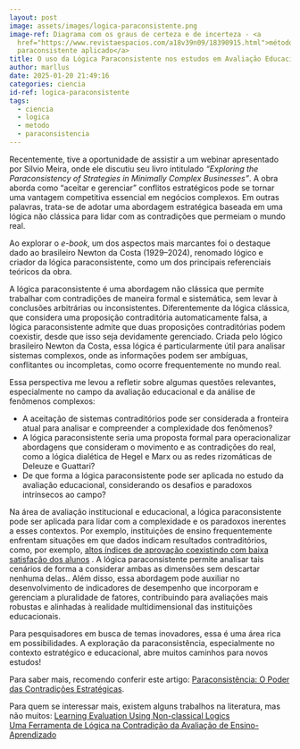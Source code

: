 ```yaml
---
layout: post
image: assets/images/logica-paraconsistente.png
image-ref: Diagrama com os graus de certeza e de incerteza - <a
  href="https://www.revistaespacios.com/a18v39n09/18390915.html">método
  paraconsistente aplicado</a>
title: O uso da Lógica Paraconsistente nos estudos em Avaliação Educacional
author: marllus
date: 2025-01-20 21:49:16
categories: ciencia
id-ref: logica-paraconsistente
tags:
  - ciencia
  - logica
  - metodo
  - paraconsistencia
---
```

Recentemente, tive a oportunidade de assistir a um webinar apresentado por Silvio Meira, onde ele discutiu seu livro intitulado *“Exploring the Paraconsistency of Strategies in Minimally Complex Businesses”*. A obra aborda como “aceitar e gerenciar” conflitos estratégicos pode se tornar uma vantagem competitiva essencial em negócios complexos. Em outras palavras, trata-se de adotar uma abordagem estratégica baseada em uma lógica não clássica para lidar com as contradições que permeiam o mundo real.

Ao explorar o *e-book*, um dos aspectos mais marcantes foi o destaque dado ao brasileiro Newton da Costa (1929–2024), renomado lógico e criador da lógica paraconsistente, como um dos principais referenciais teóricos da obra.

A lógica paraconsistente é uma abordagem não clássica que permite trabalhar com contradições de maneira formal e sistemática, sem levar à conclusões arbitrárias ou inconsistentes. Diferentemente da lógica clássica, que considera uma proposição contraditória automaticamente falsa, a lógica paraconsistente admite que duas proposições contraditórias podem coexistir, desde que isso seja devidamente gerenciado. Criada pelo lógico brasileiro Newton da Costa, essa lógica é particularmente útil para analisar sistemas complexos, onde as informações podem ser ambíguas, conflitantes ou incompletas, como ocorre frequentemente no mundo real.

Essa perspectiva me levou a refletir sobre algumas questões relevantes, especialmente no campo da avaliação educacional e da análise de fenômenos complexos:

* A aceitação de sistemas contraditórios pode ser considerada a fronteira atual para analisar e compreender a complexidade dos fenômenos?
* A lógica paraconsistente seria uma proposta formal para operacionalizar abordagens que consideram o movimento e as contradições do real, como a lógica dialética de Hegel e Marx ou as redes rizomáticas de Deleuze e Guattari?
* De que forma a lógica paraconsistente pode ser aplicada no estudo da avaliação educacional, considerando os desafios e paradoxos intrínsecos ao campo?

Na área de avaliação institucional e educacional, a lógica paraconsistente pode ser aplicada para lidar com a complexidade e os paradoxos inerentes a esses contextos. Por exemplo, instituições de ensino frequentemente enfrentam situações em que dados indicam resultados contraditórios, como, por exemplo, [altos índices de aprovação coexistindo com baixa satisfação dos alunos](https://vejasp.abril.com.br/cidades/sp-educacao-apeoesp-locomotiva-qualidade-educacao) . A lógica paraconsistente permite analisar tais cenários de forma a considerar ambas as dimensões sem descartar nenhuma delas.. Além disso, essa abordagem pode auxiliar no desenvolvimento de indicadores de desempenho que incorporam e gerenciam a pluralidade de fatores, contribuindo para avaliações mais robustas e alinhadas à realidade multidimensional das instituições educacionais.

Para pesquisadores em busca de temas inovadores, essa é uma área rica em possibilidades. A exploração da paraconsistência, especialmente no contexto estratégico e educacional, abre muitos caminhos para novos estudos!

Para saber mais, recomendo conferir este artigo: [Paraconsistência: O Poder das Contradições Estratégicas](https://pt.linkedin.com/pulse/paraconsist%C3%AAncia-o-poder-das-contradi%C3%A7%C3%B5es-estrat%C3%A9gicas-tdscompany-reaie).

Para quem se interessar mais, existem alguns trabalhos na literatura, mas não muitos:
[Learning Evaluation Using Non-classical Logics](https://link.springer.com/chapter/10.1007/978-3-319-22756-6_68)<br>
[Uma Ferramenta de Lógica na Contradição da Avaliação de Ensino-Aprendizado](https://sol.sbc.org.br/index.php/wie/article/view/21788)